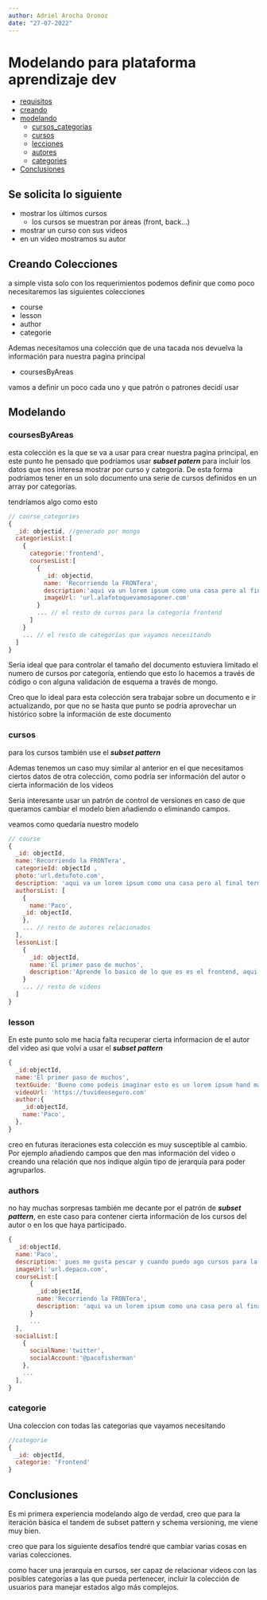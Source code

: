 ```yaml
---
author: Adriel Arocha Oronoz
date: "27-07-2022"
---
```


# Modelando para plataforma aprendizaje dev

- [requisitos](#se-solicita-lo-siguiente)
- [creando](#creando-colecciones)
- [modelando](#modelando)
  - [cursos_categorias](#coursesbyareas)
  - [cursos](#cursos)
  - [lecciones](#lesson)
  - [autores](#authors)
  - [categories](#categorie)
- [Conclusiones](#conclusiones)


##  Se solicita lo siguiente

- mostrar los últimos cursos 
  - los cursos se muestran por áreas (front, back...)
- mostrar un curso con sus videos
- en un video mostramos su autor

## Creando Colecciones 

a simple vista solo con los requerimientos podemos definir que como poco necesitaremos las siguientes colecciones

- course
- lesson
- author
- categorie

Ademas necesitamos una colección que de una tacada nos devuelva la información para nuestra pagina principal

- coursesByAreas

vamos a definir un poco cada uno y que patrón o patrones decidí usar

## Modelando

### coursesByAreas

esta colección es la que se va a usar para crear nuestra pagina principal, en este punto he pensado que podríamos usar ***subset patern*** para incluir los datos que nos interesa mostrar por curso y categoría. De esta forma podríamos tener en un solo documento una serie de cursos definidos en un array por categorías.

tendríamos algo como esto

```javascript
// course_categories
{
  _id: objectid, //generado por mongo
  categoriesList:[
    {
      categorie:'frontend',
      coursesList:[
        {
          _id: objectid,
          name: 'Recorriendo la FRONTera',
          description:'aqui va un lorem ipsum como una casa pero al final termino escribiendo yo',
          imageUrl: 'url.alafotoquevamosaponer.com'
        }
        ... // el resto de cursos para la categoría frontend
      ]
    }
    ... // el resto de categorías que vayamos necesitando
  ]
}


```

Seria ideal que para controlar el tamaño del documento estuviera limitado el numero de cursos por categoría, entiendo que esto lo hacemos a través de código o con alguna validación de esquema a través de mongo.

Creo que lo ideal para esta colección sera trabajar sobre un documento e ir actualizando, por que no se hasta que punto se podría aprovechar un histórico sobre la información de este documento

### cursos

para los cursos también use el ***subset pattern*** 


Ademas tenemos un caso muy similar al anterior en el que necesitamos ciertos datos de otra colección, como podría ser información del autor o cierta información de los videos

Seria interesante usar un patrón de control de versiones en caso de que queramos cambiar el modelo bien añadiendo o eliminando campos.

veamos como quedaría nuestro modelo

```javascript
// course
{
  _id: objectId,
  name:'Recorriendo la FRONTera',
  categorieId: objectId ,
  photo:'url.detufoto.com',
  description: 'aqui va un lorem ipsum como una casa pero al final termino escribiendo yo',
  authorsList: [
    {
      name:'Paco',
    _id: objectId,
    },
    ... // resto de autores relacionados
  ],
  lessonList:[
    {
      _id: objectId,
      name:'El primer paso de muchos',
      description:'Aprende lo basico de lo que es es el frontend, aqui bla bla',
    }
    ... // resto de videos
  ]
}

```

### lesson

En este punto solo me hacia falta recuperar cierta informacion de el autor del video asi que volví a usar el ***subset pattern*** 

```javascript
{
  _id:objectId,
  name:'El primer paso de muchos',
  textGuide: 'Bueno como podeis imaginar esto es un lorem ipsum hand made, aqui escribiendo por escribir y tal...',
  videoUrl: 'https://tuvideoseguro.com'
  author:{
    _id:objectId,
    name:'Paco',
  },
}
```
creo en futuras iteraciones esta colección es muy susceptible al cambio. Por ejemplo añadiendo campos que den mas información del video o creando una relación que nos indique algún tipo de jerarquía para poder agruparlos.

### authors

no hay muchas sorpresas también me decante por el patrón de ***subset pattern***, en este caso para contener cierta información de los cursos del autor o en los que haya participado.

```javascript
{
  _id:objectId,
  name:'Paco',
  description:' pues me gusta pescar y cuando puedo ago cursos para la plataforma de TomatoCode.tv',
  imageUrl:'url.depaco.com',
  courseList:[
      {
        _id:objectId,
        name:'Recorriendo la FRONTera',
        description: 'aqui va un lorem ipsum como una casa pero al final termino escribiendo yo',
      }
      ...
  ],
  socialList:[
    {
      socialName:'twitter',
      socialAccount:'@pacofisherman'
    },
    ...
  ],
}
```

### categorie

Una coleccion con todas las categorias que vayamos necesitando

```javascript
//categorie
{
  _id: objectId,
  categorie: 'Frontend'
}
```

## Conclusiones

Es mi primera experiencia modelando algo de verdad, creo que para la iteración básica el tandem de subset pattern y schema versioning, me viene muy bien.

creo que para los siguiente desafíos tendré que cambiar varias cosas en varias colecciones.

como hacer una jerarquía en cursos, ser capaz de relacionar videos con las posibles categorías a las que pueda pertenecer, incluir la colección de usuarios para manejar estados algo más complejos.



